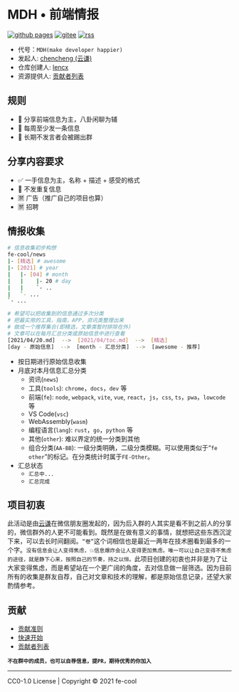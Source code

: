 # MDH • 前端情报

[![github pages](https://github.com/fe-cool/news/actions/workflows/deploy.yml/badge.svg?branch=main)](https://github.com/fe-cool/news/actions/workflows/deploy.yml)
[![gitee](https://img.shields.io/badge/Gitee-fe--cool/news-000?logo=gitee)](https://fe-cool.gitee.io/news)
[![rss](https://img.shields.io/badge/RSS-fe--cool/news-000?logo=rss)](https://fe-cool.github.io/news/feed.xml)

* 代号：`MDH(make developer happier)`
* 发起人: [chencheng (云谦)](https://github.com/sorrycc)
* 仓库创建人: [lencx](https://github.com/lencx)
* 资源提供人: [贡献者列表](./contributors.md)

## 规则

* 👋 分享前端信息为主，八卦闲聊为辅
* 📝 每周至少发一条信息
* 🥺 长期不发言者会被踢出群

## 分享内容要求

* ✅ 一手信息为主，名称 + 描述 + 感受的格式
* 🙅 不发重复信息
* 🈲️ 广告（推广自己的项目也算）
* 🈲️ 招聘

## 情报收集

```bash
# 信息收集初步构想
fe-cool/news
|- [精选] # awesome
|- [2021] # year
|   |- [04] # month
|   |    |- 20 # day
|   |    `- ..
|   `- ...
`- ...

# 希望可以把收集到的信息通过多次分类
# 把最实用的工具，指南，APP，资讯类整理出来
# 做成一个推荐集合(即精选，文章类暂时排除在外)
# 文章可以在每月汇总分类或原始信息中进行查看
[2021/04/20.md]  -->  [2021/04/toc.md]  -->  [精选]
[day - 原始信息]  -->  [month - 汇总分类]  -->  [awesome - 推荐]
```

* 按日期进行原始信息收集
* 月底对本月信息汇总分类
  * 资讯(`news`)
  * 工具(`tools`): `chrome`，`docs`，`dev` 等
  * 前端(`fe`): `node`, `webpack`, `vite`, `vue`, `react`，`js`，`css`, `ts`，`pwa`，`lowcode` 等
  * VS Code(`vsc`)
  * WebAssembly(`wasm`)
  * 编程语言(`lang`): `rust`，`go`，`python` 等
  * 其他(`other`): 难以界定的统一分类到其他
  * 组合分类(`AA-BB`): 一级分类明确，二级分类模糊。可以使用类似于“`fe` `other`”的标记。在分类统计时属于`FE-Other`。
* 汇总状态
  * `汇总中...`
  * `汇总完成`

## 项目初衷

此活动是由[云谦](https://github.com/sorrycc)在微信朋友圈发起的，因为后入群的人其实是看不到之前人的分享的，微信群外的人更不可能看到。既然是在做有意义的事情，就想把这些东西沉淀下来，可以去长时间翻阅。`“卷”`这个词相信也是最近一两年在技术圈看到最多的一个字。`没有信息会让人变得焦虑，💥信息爆炸会让人变得更加焦虑。唯一可以让自己变得不焦虑的途径，就是静下心来，按照自己的节奏，持之以恒。`此项目创建的初衷也并非是为了让大家变得焦虑，而是希望站在一个更广阔的角度，去对信息做一层筛选。因为目前所有的收集是群友自荐，自己对文章和技术的理解，都是原始信息记录，还望大家酌情参考。

## 贡献

* [贡献准则](./contributors-rules.md)
* [快速开始](./getting-started.md)
* [贡献者列表](./contributors.md)

**`不在群中的成员，也可以自荐信息，提PR，期待优秀的你加入`**

---

CC0-1.0 License | Copyright © 2021 fe-cool
